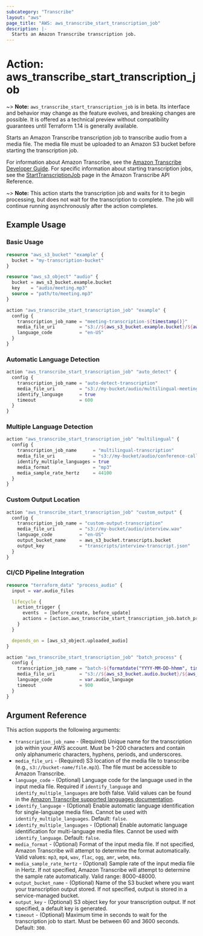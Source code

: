 ```yaml
---
subcategory: "Transcribe"
layout: "aws"
page_title: "AWS: aws_transcribe_start_transcription_job"
description: |-
  Starts an Amazon Transcribe transcription job.
---
```


# Action: aws_transcribe_start_transcription_job

~> **Note:** `aws_transcribe_start_transcription_job` is in beta. Its interface and behavior may change as the feature evolves, and breaking changes are possible. It is offered as a technical preview without compatibility guarantees until Terraform 1.14 is generally available.

Starts an Amazon Transcribe transcription job to transcribe audio from a media file. The media file must be uploaded to an Amazon S3 bucket before starting the transcription job.

For information about Amazon Transcribe, see the [Amazon Transcribe Developer Guide](https://docs.aws.amazon.com/transcribe/latest/dg/). For specific information about starting transcription jobs, see the [StartTranscriptionJob](https://docs.aws.amazon.com/transcribe/latest/APIReference/API_StartTranscriptionJob.html) page in the Amazon Transcribe API Reference.

~> **Note:** This action starts the transcription job and waits for it to begin processing, but does not wait for the transcription to complete. The job will continue running asynchronously after the action completes.

## Example Usage

### Basic Usage

```terraform
resource "aws_s3_bucket" "example" {
  bucket = "my-transcription-bucket"
}

resource "aws_s3_object" "audio" {
  bucket = aws_s3_bucket.example.bucket
  key    = "audio/meeting.mp3"
  source = "path/to/meeting.mp3"
}

action "aws_transcribe_start_transcription_job" "example" {
  config {
    transcription_job_name = "meeting-transcription-${timestamp()}"
    media_file_uri         = "s3://${aws_s3_bucket.example.bucket}/${aws_s3_object.audio.key}"
    language_code          = "en-US"
  }
}
```

### Automatic Language Detection

```terraform
action "aws_transcribe_start_transcription_job" "auto_detect" {
  config {
    transcription_job_name = "auto-detect-transcription"
    media_file_uri         = "s3://my-bucket/audio/multilingual-meeting.mp3"
    identify_language      = true
    timeout                = 600
  }
}
```

### Multiple Language Detection

```terraform
action "aws_transcribe_start_transcription_job" "multilingual" {
  config {
    transcription_job_name      = "multilingual-transcription"
    media_file_uri              = "s3://my-bucket/audio/conference-call.mp3"
    identify_multiple_languages = true
    media_format                = "mp3"
    media_sample_rate_hertz     = 44100
  }
}
```

### Custom Output Location

```terraform
action "aws_transcribe_start_transcription_job" "custom_output" {
  config {
    transcription_job_name = "custom-output-transcription"
    media_file_uri         = "s3://my-bucket/audio/interview.wav"
    language_code          = "en-US"
    output_bucket_name     = aws_s3_bucket.transcripts.bucket
    output_key             = "transcripts/interview-transcript.json"
  }
}
```

### CI/CD Pipeline Integration

```terraform
resource "terraform_data" "process_audio" {
  input = var.audio_files

  lifecycle {
    action_trigger {
      events  = [before_create, before_update]
      actions = [action.aws_transcribe_start_transcription_job.batch_process]
    }
  }

  depends_on = [aws_s3_object.uploaded_audio]
}

action "aws_transcribe_start_transcription_job" "batch_process" {
  config {
    transcription_job_name = "batch-${formatdate("YYYY-MM-DD-hhmm", timestamp())}"
    media_file_uri         = "s3://${aws_s3_bucket.audio.bucket}/${aws_s3_object.uploaded_audio.key}"
    language_code          = var.audio_language
    timeout                = 900
  }
}
```

## Argument Reference

This action supports the following arguments:

* `transcription_job_name` - (Required) Unique name for the transcription job within your AWS account. Must be 1-200 characters and contain only alphanumeric characters, hyphens, periods, and underscores.
* `media_file_uri` - (Required) S3 location of the media file to transcribe (e.g., `s3://bucket-name/file.mp3`). The file must be accessible to Amazon Transcribe.
* `language_code` - (Optional) Language code for the language used in the input media file. Required if `identify_language` and `identify_multiple_languages` are both false. Valid values can be found in the [Amazon Transcribe supported languages documentation](https://docs.aws.amazon.com/transcribe/latest/dg/supported-languages.html).
* `identify_language` - (Optional) Enable automatic language identification for single-language media files. Cannot be used with `identify_multiple_languages`. Default: `false`.
* `identify_multiple_languages` - (Optional) Enable automatic language identification for multi-language media files. Cannot be used with `identify_language`. Default: `false`.
* `media_format` - (Optional) Format of the input media file. If not specified, Amazon Transcribe will attempt to determine the format automatically. Valid values: `mp3`, `mp4`, `wav`, `flac`, `ogg`, `amr`, `webm`, `m4a`.
* `media_sample_rate_hertz` - (Optional) Sample rate of the input media file in Hertz. If not specified, Amazon Transcribe will attempt to determine the sample rate automatically. Valid range: 8000-48000.
* `output_bucket_name` - (Optional) Name of the S3 bucket where you want your transcription output stored. If not specified, output is stored in a service-managed bucket.
* `output_key` - (Optional) S3 object key for your transcription output. If not specified, a default key is generated.
* `timeout` - (Optional) Maximum time in seconds to wait for the transcription job to start. Must be between 60 and 3600 seconds. Default: `300`.
